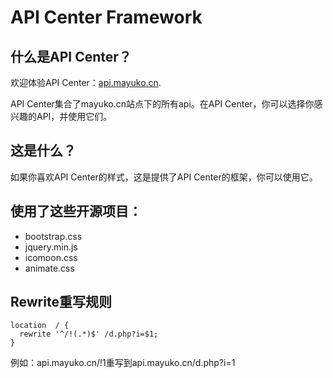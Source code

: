 # API Center Framework

## 什么是API Center？

欢迎体验API Center：[api.mayuko.cn](https://api.mayuko.cn/).

API Center集合了mayuko.cn站点下的所有api。在API Center，你可以选择你感兴趣的API，并使用它们。



## 这是什么？

如果你喜欢API Center的样式，这是提供了API Center的框架，你可以使用它。



## 使用了这些开源项目：

- bootstrap.css
- jquery.min.js
- icomoon.css
- animate.css



## Rewrite重写规则

    location  / {
      rewrite '^/!(.*)$' /d.php?i=$1; 
    } 
例如：api.mayuko.cn/!1重写到api.mayuko.cn/d.php?i=1